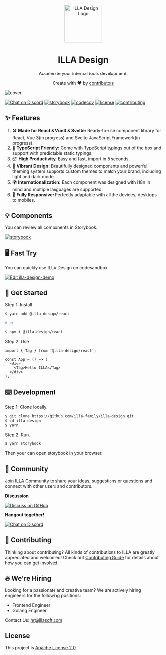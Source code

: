 
<div align="center">
    <img alt="ILLA Design Logo" width="120px" height="120px" src="https://cdn.illafamily.com/logo.svg"/>
</div>

<h1 align="center">ILLA Design</h1>

<p align="center">Accelerate your internal tools development.</p>

<div align="center">
  <p>Create with ❤︎ by <a href="https://github.com/illa-family/illa-design/graphs/contributors">contributors</a></p>
</div>

![cover](https://cdn.illafamily.com/cover.png)

[![Chat on Discord](https://img.shields.io/badge/chat-Discord-7289DA?logo=discord)](https://discord.gg/2tGBuJkgd6)
[![storybook](https://cdn.illafamily.com/storybook.svg)](https://design.illafamily.com)
[![codecov](https://codecov.io/gh/illa-family/illa-design/branch/main/graph/badge.svg?token=GR2SOLBWQN)](https://codecov.io/gh/illa-family/illa-design)
[![license](https://badgen.net/gitlab/license/gitlab-org/omnibus-gitlab)](./LICENSE)
[![contributing](https://badgen.net/badge/PRs/Welcome/green?icon=storybook)](./CONTRIBUTING.md)

## ✨ Features

1. 🛠 **Made for React & Vue3 & Svelte:** Ready-to-use component library for React, Vue 3(in progress) and Svelte
   JavaScript Framework(in progress).
2. 📝 **TypeScript Friendly:** Come with TypeScript typings out of the box and support with predictable static typings.
3. 📦 **High Productivity:** Easy and fast, import in 5 seconds.
4. 🎨 **Vibrant Design:** Beautifully designed components and powerful theming system supports custom themes to match
   your brand, including light and dark mode.
5. 🌍 **Internationalization:** Each component was designed with i18n in mind and multiple languages are supported.
6. 📱 **Fully Responsive:** Perfectly adaptable with all the devices, desktops to mobiles.

## 💡 Components

You can review all components in Storybook.

[![storybook](https://cdn.illafamily.com/storybook.svg)](https://design.illafamily.com)

## 🖥 Fast Try

You can quickly use ILLA Design on codesandbox.

[![Edit illa-design-demo](https://codesandbox.io/static/img/play-codesandbox.svg)](https://codesandbox.io/s/illa-design-demo-r1qyy2?fontsize=14&hidenavigation=1&theme=dark)

## 🚀 Get Started

Step 1: Install

```bash
$ yarn add @illa-design/react

# or

$ npm i @illa-design/react
```

Step 2: Use

```tsx
import { Tag } from '@illa-design/react';

const App = () => (
  <div>
    <Tag>Hello ILLA</Tag>
  </div>
);
```

## ⌨️ Development

Step 1: Clone locally.

```bash
$ git clone https://github.com/illa-family/illa-design.git
$ cd illa-design
$ yarn
```

Step 2: Run.

```bash
$ yarn storybook
```

Then your can open storybook in your browser.

## 💬 Community

Join ILLA Community to share your ideas, suggestions or questions and connect with other users and contributors.

<b>Discussion</b>

[![Discuss on GitHub](https://img.shields.io/badge/discussions-GitHub-333333?logo=github)](https://github.com/orgs/illa-family/discussions)

<b>Hangout together!</b>

[![Chat on Discord](https://img.shields.io/badge/chat-Discord-7289DA?logo=discord)](https://discord.gg/2tGBuJkgd6)

## 🌱 Contributing

Thinking about contributing? All kinds of contributions to ILLA are greatly appreciated and welcomed! Check
out [Contributing Guide](./CONTRIBUTING.md) for details about how you can get involved.

## 🔥 We're Hiring

Looking for a passionate and creative team? We are actively hiring engineers for the following positions:

- Frontend Engineer
- Golang Engineer

Contact Us: hr@illasoft.com

## License

This project is [Apache License 2.0](./LICENSE).
